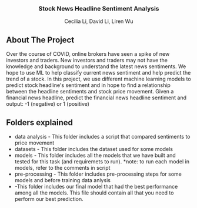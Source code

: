 <br />
<p align="center">

  <h3 align="center">Stock News Headline Sentiment Analysis</h3>

  <p align="center">
    Cecilia Li, David Li, Liren Wu
    <br />
  </p>
</p>



<!-- ABOUT THE PROJECT -->
## About The Project

Over the course of COVID, online brokers have seen a spike of new investors and traders. 
New investors and traders may not have the knowledge and background to understand the latest news sentiments. 
We hope to use ML to help classify current news sentiment and help predict the trend of a stock.
In this project, we use different machine learning models to predict stock headline's sentiment and in hope to find a relationship between the headline sentiments and stock price movement.
Given a financial news headline, predict the financial news headline sentiment and output: -1 (negative) or 1 (positive) 


## Folders explained
* data analysis - This folder includes a script that compared sentiments to price movement
* datasets - This folder includes the dataset used for some models
* models - This folder includes all the models that we have built and tested for this task (and requiremets to run). *note: to run each model in models, refer to the comments in script
* pre-processing - This folder includes pre-processing steps for some models and before training data anlysis
*  -This folder includes our final model that had the best performance among all the models. This file should contain all that you need to perform our best prediction.




